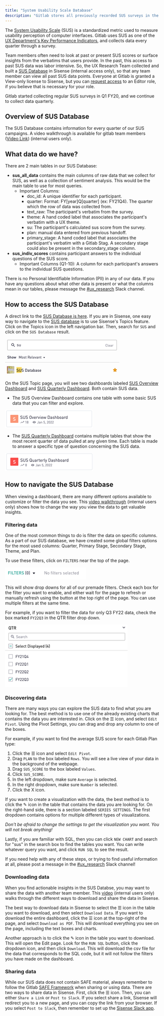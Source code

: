 ```yaml
---
title: "System Usability Scale Database"
description: "Gitlab stores all previously recorded SUS surveys in the Sisense App to allow easy access for all team members."
---
```


The [System Usability Scale](/handbook/product/ux/performance-indicators/system-usability-scale/) (SUS) is a standardized metric used to measure usability perception of computer interfaces. Gitlab uses SUS as one of the [UX Department's Key Performance Indicators](/handbook/product/ux/performance-indicators/#perception-of-system-usability), and collects data every quarter through a survey.

Team members often need to look at past or present SUS scores or surface insights from the verbatims that users provide. In the past, this access to past SUS data was labor intensive. So, the UX Research Team collected and built a [SUS Database](https://app.periscopedata.com/app/gitlab/topic/SUS-Database/abdcbad729a343a09bf38824ef3585d3) in Sisense (internal access only), so that any team member can view all past SUS data points. Everyone at Gitlab is granted a View-only license to Sisense, but you can [request access](https://gitlab.com/gitlab-com/team-member-epics/access-requests/-/issues/new?issuable_template=Individual_Bulk_Access_Request) to an Editor role, if you believe that is necessary for your role.

Gitlab started collecting regular SUS surveys in Q1 FY20, and we continue to collect data quarterly.

## Overview of SUS Database

The SUS Database contains information for every quarter of our SUS campaigns. A video walkthrough is available for gitlab team members ([Video Link](https://youtu.be/ONnZJUH4kbU)) (internal users only).

## What data do we have?

There are 2 main tables in our SUS Database:

- **sus_all_data** contains the main columns of raw data that we collect for SUS, as well as a collection of sentiment analysis. This would be the main table to use for most queries.
  - Important Columns:
    - doc_id: A unique identifier for each participant.
    - quarter: Format: FY[year]Q[quarter] (ex: FY21Q4). The quarter which the row of data was collected from.
    - text_raw: The participant's verbatim from the survey.
    - theme: A hand coded label that associates the participant's verbatim with a UX theme.
    - su: The participant's calculated sus score from the survey.
    - plan: manual data entered from previous handoff.
    - primary_stage: A hand coded label that associates the participant's verbatim with a Gitlab Stag. A secondary stage could also be present in the secondary_stage column.
- **sus_indiv_scores** contains participant answers to the individual questions of the SUS score.
  - Important Columns (Q1-10): A column for each participant's answers to the individual SUS questions.

There is no Personal Identifiable Information (PII) in any of our data. If you have any questions about what other data is present or what the columns mean in our tables, please message the [#ux_research](https://gitlab.slack.com/archives/CMEERUCE4) Slack channel.

## How to access the SUS Database

A direct link to the [SUS Database is here](https://app.periscopedata.com/app/gitlab/topic/SUS-Database/abdcbad729a343a09bf38824ef3585d3). If you are in Sisense, one easy way to navigate to the [SUS database](https://app.periscopedata.com/app/gitlab/topic/SUS-Database/abdcbad729a343a09bf38824ef3585d3) is to use Sisense's Topics feature. Click on the Topics icon in the left navigation bar. Then, search for `SUS` and click on the `SUS Database` result.

![Sisense Search Example](sus-search-example.png)


On the SUS Topic page, you will see two dashboards labeled [SUS Overview Dashboard](https://app.periscopedata.com/app/gitlab/968219/SUS-Overview-Dashboard) and [SUS Quarterly Dashboard](https://app.periscopedata.com/app/gitlab/968220/SUS-Quarterly-Dashboard). Both contain SUS data.  

- The SUS Overview Dashboard contains one table with some basic SUS data that you can filter and explore.

![SUS Overview Dashboard Example](sus-overview-dash.png)

- The [SUS Quarterly Dashboard](https://app.periscopedata.com/app/gitlab/968220/SUS-Quarterly-Dashboard) contains multiple tables that show the most recent quarter of data pulled at any given time. Each table is made to answer a specific type of question concerning the SUS data.

![SUS Quarterly Dashboard Example](sus-quarterly-dash.png)


## How to navigate the SUS Database

When viewing a dashboard, there are many different options available to customize or filter the data you see. This [video walkthrough](https://youtu.be/ZnMPaYaiOSc) (internal users only) shows how to change the way you view the data to get valuable insights.

### Filtering data

One of the most common things to do is filter the data on specific columns. As a part of our SUS database, we have created some global filters options for the most used columns: Quarter, Primary Stage, Secondary Stage, Theme, and Plan.

To use these filters, click on `FILTERS` near the top of the page.

![Sisense Filter](sus-filter.png)

This will show drop downs for all of our premade filters. Check each box for the filter you want to enable, and either wait for the page to refresh or manually refresh using the button at the top right of the page. You can use multiple filters at the same time.

For example, if you want to filter the data for only Q3 FY22 data, check the box marked `FY22Q3` in the QTR filter drop down.

![SUS Filter Example](sus-filter-example.png)


### Discovering data

There are many ways you can explore the SUS data to find what you are looking for. The best method is to use one of the already existing charts that contains the data you are interested in. Click on the ☰ icon, and select `Edit Pivot`. Using the Pivot Settings, you can drag and drop any column to one of the boxes.

For example, if you want to find the average SUS score for each Gitlab Plan type:

1. Click the ☰ icon and select `Edit Pivot`.
1. Drag `PLAN` to the box labeled `Rows`. You will see a live view of your data in the background of the webpage.
1. Drag `SUS_SCORE` to the box labeled `Values`.
1. Click `SUS_SCORE`.
1. In the left dropdown, make sure `Average` is selected.
1. In the right dropdown, make sure `Number` is selected.
1. Click the X icon.

If you want to create a visualization with the data, the best method is to click the ✎ icon in the table that contains the data you are looking for. On the right-hand side, there is a section labeled `SERIES SETTINGS`. The first dropdown contains options for multiple different types of visualizations.

*Don't be afraid to change the settings to get the visualization you want. You will not break anything!*

Lastly, if you are familiar with SQL, then you can click `NEW CHART` and search for "sus" in the search box to find the tables you want. You can write whatever query you want, and click `RUN SQL` to see the result.

If you need help with any of these steps, or trying to find useful information at all, please post a message in the [#ux_research](https://gitlab.slack.com/archives/CMEERUCE4) Slack channel!

### Downloading data

When you find actionable insights in the SUS Databse, you may want to share the data with another team member. This [video](https://youtu.be/UiPxIQcLIYA) (internal users only) walks through the different ways to download and share the data in Sisense.

The best way to download data in Sisense to select the ☰ icon in the table you want to download, and then select `Download Data`. If you want to download the entire dashboard, click the ☰ icon at the top-right of the page, and select `Download as PDF`. This will download everything you see on the page, including the text boxes and charts.

Another approach is to click the ✎ icon in the table you want to download. This will open the Edit page. Look for the `RUN SQL` button, click the dropdown icon, and then click `Download`. This will download the csv file for the data that corresponds to the SQL code, but it will not follow the filters you have made on the dashboard.

### Sharing data

While our SUS data does not contain SAFE material, always remember to follow the Gitlab [SAFE Framework](https://about.gitlab.com/handbook/legal/safe-framework/) when sharing or using data.
There are two ways to share data in Sisense. First, click the ☰ icon. Then, you can either `Share a Link` or `Post to Slack`. If you select share a link, Sisense will redirect you to a new page, and you can copy the link from your browser. If you select `Post to Slack`, then remember to set up the [Sisense Slack app](https://gitlab.slack.com/apps/A4C6CSAFM-sisense-for-cloud-data-teams?tab=more_info).
